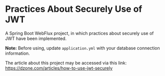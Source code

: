 # Practices About Securely Use of JWT

A Spring Boot WebFlux project, in which practices about securely use of JWT have been implemented.
 
**Note:** Before using, update `application.yml` with your database connection information.

The article about this project may be accessed via this link:
https://dzone.com/articles/how-to-use-jwt-securely